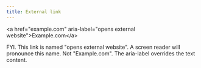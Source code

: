 ```yaml
---
title: External link
---
```


\<a href="example.com" aria-label="opens external website">Example.com\</a>

FYI. This link is named "opens external website". A screen reader will pronounce this name. Not "Example.com". The aria-label overrides the text content.

